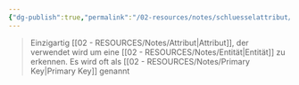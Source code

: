 ```yaml
---
{"dg-publish":true,"permalink":"/02-resources/notes/schluesselattribut/","tags":["datenbank","bedeutung"],"noteIcon":"","updated":"2024-06-08T00:33:27.469+02:00"}
---
```


> Einzigartig [[02 - RESOURCES/Notes/Attribut\|Attribut]], der verwendet wird um eine [[02 - RESOURCES/Notes/Entität\|Entität]] zu erkennen.
> Es wird oft als [[02 - RESOURCES/Notes/Primary Key\|Primary Key]] genannt